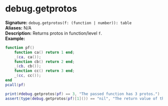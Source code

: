 # debug.getprotos
**Signature:** `debug.getprotos(f: (function | number)): table` <br>
**Aliases:** N/A <br>
**Description:** Returns protos in function/level `f`.  <br>
**Example:**
```lua
function pf()
	function ca() return 1 end;
	_(ca, ca());
	function cb() return 2 end;
	_(cb, cb());
	function cc() return 3 end;
	_(cc, cc());
end
pcall(pf)

print(#debug.getprotos(pf) == 3, "The passed function has 3 protos.")
assert(type(debug.getprotos(pf)[1]()) == "nil", "The return value of the functions returned in the table must always be nil to avoid security issues. All other aspects of the function should remain intact E.g. currentline, is_vararg, etc.")
```
